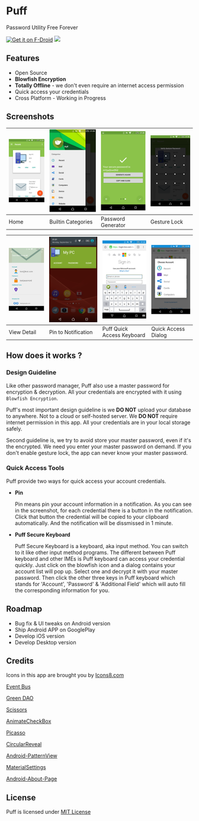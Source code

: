 # Puff

Password Utility Free Forever

[<img src="https://f-droid.org/badge/get-it-on.png" alt="Get it on F-Droid" height="60">](https://f-droid.org/app/sun.bob.leela)
<a href="https://play.google.com/store/apps/details?id=sun.bob.leela"><img src="https://play.google.com/intl/en_us/badges/images/generic/en_badge_web_generic.png" height="60"></a>

## Features

* Open Source
* **Blowfish Encryption**
* **Totally Offline** - we don't even require an internet access permission
* Quick access your credentials
* Cross Platform - Working in Progress

## Screenshots

| ![Home](img/screenshots/SC_01_Home.png) | ![Home](img/screenshots/SC_02_Categories.png) | ![Home](img/screenshots/SC_03_Generator.png) | ![Home](img/screenshots/SC_04_GestureLock.png) |
| --------------------------------------- | ---------------------------------------- | ---------------------------------------- | ---------------------------------------- |
| Home                                    | Builtin Categories                       | Password Generator                       | Gesture Lock                             |


| ![Home](img/screenshots/SC_05_Detail.png) | ![Home](img/screenshots/SC_06_Notification.png) | ![Home](img/screenshots/SC_07_Keyboard.png) | ![Home](img/screenshots/SC_08_KeyboardDialog.png) |
| ---------------------------------------- | ---------------------------------------- | ---------------------------------------- | ---------------------------------------- |
| View Detail                              | Pin to Notification                      | Puff Quick Access Keyboard               | Quick Access Dialog                      |


## How does it works ?

### Design Guideline

Like other password manager, Puff also use a master password for encryption & decryption. All your credentials are encrypted with it using `Blowfish Encryption`.

Puff's most important design guideline is we **DO NOT** upload your database to anywhere. Not to a cloud or self-hosted server. We **DO NOT** require internet permission in this app. All your credentials are in your local storage safely.

Second guideline is, we try to avoid store your master password, even if it's the encrypted. We need you enter your master password on demand. If you don't enable gesture lock, the app can never know your master password.

### Quick Access Tools

Puff provide two ways for quick access your account credentials.

* **Pin**

    Pin means pin your account information in a notification. As you can see in the screenshot, for each credential there is a button in the notification. Click that button the credential will be copied to your clipboard automatically. And the notification will be dissmissed in 1 minute.


* **Puff Secure Keyboard**

    Puff Secure Keyboard is a keyboard, aka input method. You can switch to it like other input method programs. The different between Puff keyboard and other IMEs is Puff keyboard can access your credential quickly. Just click on the blowfish icon and a dialog contains your account list will pop up. Select one and decrypt it with your master password. Then click the other three keys in Puff keyboard which stands for 'Account', 'Password' & 'Additional Field' which will auto fill the corresponding information for you.

## Roadmap

* Bug fix & UI tweaks on Android version
* Ship Android APP on GooglePlay
* Develop iOS version
* Develop Desktop version

## Credits

Icons in this app are brought you by [Icons8.com](https://icons8.com)

[Event Bus](https://github.com/greenrobot/EventBus)

[Green DAO](https://github.com/greenrobot/greenDAO)

[Scissors](https://github.com/lyft/scissors)

[AnimateCheckBox](https://github.com/hanks-zyh/AnimateCheckBox)

[Picasso](https://github.com/square/picasso)

[CircularReveal](https://github.com/ozodrukh/CircularReveal)

[Android-PatternView](https://github.com/geftimov/android-patternview)

[MaterialSettings](https://github.com/kenumir/MaterialSettings)

[Android-About-Page](https://github.com/medyo/android-about-page)

## License

Puff is licensed under [MIT License](https://github.com/PuffOpenSource/Puff-Android/blob/master/LICENSE)
